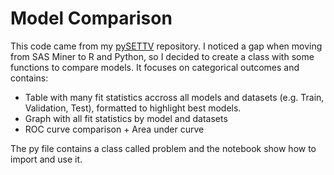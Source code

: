 # Model Comparison

This code came from my [pySETTV](https://github.com/danielrferreira/pySETTV/tree/main/05%20-%20Validate/Model%20Comparison) repository. I noticed a gap when moving from SAS Miner to R and Python, so I decided to create a class with some functions to compare models. It focuses on categorical outcomes and contains:

- Table with many fit statistics accross all models and datasets (e.g. Train, Validation, Test), formatted to highlight best models.
- Graph with all fit statistics by model and datasets
- ROC curve comparison + Area under curve

The py file contains a class called problem and the notebook show how to import and use it. 
